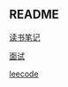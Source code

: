 ## README

[读书笔记](src/book/readme.md)

[面试](src/interview/readme.md)

[leecode](src/leecode/readme.md)